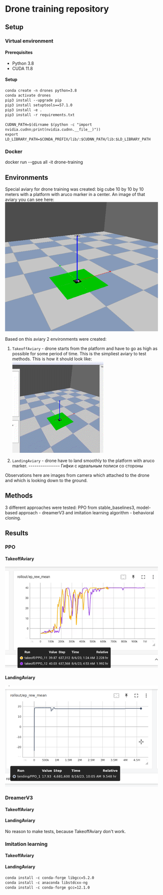 # Drone training repository

## Setup

### Virtual environment
#### Prerequisites
* Python 3.8
* CUDA 11.8
#### Setup
```
conda create -n drones python=3.8
conda activate drones
pip3 install --upgrade pip
pip3 install setuptools==57.1.0
pip3 install -e .
pip3 install -r requirements.txt

CUDNN_PATH=$(dirname $(python -c "import nvidia.cudnn;print(nvidia.cudnn.__file__)"))
export LD_LIBRARY_PATH=$CONDA_PREFIX/lib/:$CUDNN_PATH/lib:$LD_LIBRARY_PATH
```

### Docker
docker run --gpus all -it drone-training

## Environments
Special aviary for drone training was created: big cube 10 by 10 by 10 meters with a platform with aruco marker in a center. An image of that aviary you can see here:
![](imgs/Aviary.png)

Based on this aviary 2 environments were created: 
1) `TakeoffAviary` - drone starts from the platform and have to go as high as possible for some period of time. This is the simpliest aviary to test methods. 
This is how it should look like:
![](imgs/takeoff.gif)

2) `LandingAviary` - drone have to land smoothly to the platform with aruco marker.
---------------- Гифки с идеальным полиси со стороны


Observations here are images from camera which attached to the drone and which is looking down to the ground.
## Methods
3 different approaches were tested: PPO from stable_baselines3, model-based approach - dreamerV3 and imitation learning algorithm - behavioral cloning.


## Results

### PPO
#### TakeoffAviary
![](imgs/takeoff_PPO_results.png)

#### LandingAviary
![](imgs/landing_PPO_results.png)

### DreamerV3
#### TakeoffAviary

#### LandingAviary
No reason to make tests, because TakeoffAviary don't work.

### Imitation learning
#### TakeoffAviary

#### LandingAviary


```
conda install -c conda-forge libgcc=5.2.0
conda install -c anaconda libstdcxx-ng
conda install -c conda-forge gcc=12.1.0
```